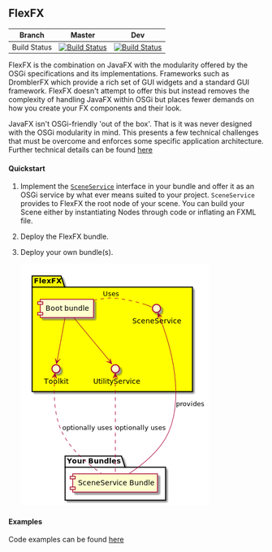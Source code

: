 ## FlexFX

| Branch | Master | Dev |
|:--------:|:--------:|:-----:|
| Build Status | [![Build Status](https://travis-ci.org/jtkb/flexfx.svg?branch=master)](https://travis-ci.org/jtkb/flexfx) | [![Build Status](https://travis-ci.org/jtkb/flexfx.svg?branch=dev)](https://travis-ci.org/jtkb/flexfx)|

FlexFX is the combination on JavaFX with the modularity offered by the OSGi specifications and its implementations.
Frameworks such as DromblerFX which provide a rich set of GUI widgets and a standard GUI framework. FlexFX doesn't attempt to offer this but instead removes the complexity of handling JavaFX within OSGi but places fewer demands on how you create your FX components and their look.

JavaFX isn't OSGi-friendly 'out of the box'. That is it was never designed with the OSGi modularity in mind. This presents a few technical challenges that must be overcome and enforces some specific application architecture. Further technical details can be found [here](documentation/README.md)


#### Quickstart

1. Implement the [`SceneService`](boot/src/main/java/com/javatechnics/flexfx/scene/SceneService.java) interface in your bundle and offer it as an OSGi service by what ever means suited to your project. `SceneService` provides to FlexFX the root node of your scene. You can build your Scene either by instantiating Nodes through code or inflating an FXML file.
2. Deploy the FlexFX bundle.
3. Deploy your own bundle(s).

    ![Overview Image](Overview.png)

#### Examples
Code examples can be found [here](examples/README.md)